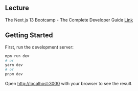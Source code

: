## Lecture

The Next.js 13 Bootcamp - The Complete Developer Guide
[Link](https://udemy.com/course/the-nextjs-13-bootcamp-the-complete-developer-guide/)

## Getting Started

First, run the development server:

```bash
npm run dev
# or
yarn dev
# or
pnpm dev
```

Open [http://localhost:3000](http://localhost:3000) with your browser to see the result.
